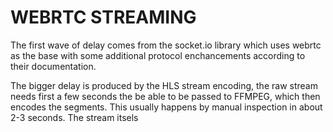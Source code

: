 # WEBRTC STREAMING


The first wave of delay comes from the socket.io library which uses webrtc as the base with some additional protocol enchancements according to their documentation.

The bigger delay is produced by the HLS stream encoding, the raw stream needs first a few seconds the be able to be passed to FFMPEG, which then encodes the segments. This usually happens by manual inspection in about 2-3 seconds. The stream itsels